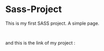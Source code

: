 # Sass-Project

This is my first SASS project. A simple page.

<br/>

and this is the link of my project :
<br/>
<br/>

